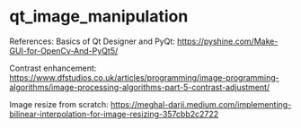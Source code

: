 # qt_image_manipulation

References:
Basics of Qt Designer and PyQt:  https://pyshine.com/Make-GUI-for-OpenCv-And-PyQt5/

Contrast enhancement: https://www.dfstudios.co.uk/articles/programming/image-programming-algorithms/image-processing-algorithms-part-5-contrast-adjustment/

Image resize from scratch:  https://meghal-darji.medium.com/implementing-bilinear-interpolation-for-image-resizing-357cbb2c2722
